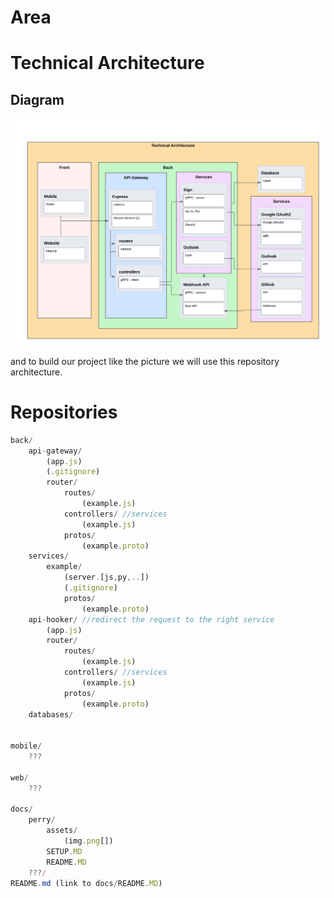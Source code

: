 # Area

# Technical Architecture

## Diagram
<img src="assets/Area%20Technical%20Architecture%20(2).png" alt="LucidChart representation of technical architecture" width="1000"/>

and to build our project like the picture we will use this repository architecture.

# Repositories

```js
back/
    api-gateway/
        (app.js)
        (.gitignore)
        router/
            routes/
                (example.js)
            controllers/ //services
                (example.js)
            protos/
                (example.proto)
    services/
        example/
            (server.[js,py,..])
            (.gitignore)
            protos/
                (example.proto)
    api-hooker/ //redirect the request to the right service
        (app.js)
        router/
            routes/
                (example.js)
            controllers/ //services
                (example.js)
            protos/
                (example.proto)
    databases/


mobile/
    ???

web/
    ???

docs/
    perry/
        assets/
            (img.png[])
        SETUP.MD
        README.MD
    ???/
README.md (link to docs/README.MD)
```